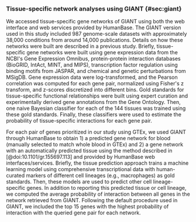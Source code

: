 ### Tissue-specific network analyses using GIANT {#sec:giant}

We accessed tissue-specific gene networks of GIANT using both the web interface and web services provided by HumanBase.
The GIANT version used in this study included 987 genome-scale datasets with approximately 38,000 conditions from around 14,000 publications.
Details on how these networks were built are described in a previous study.
Briefly, tissue-specific gene networks were built using gene expression data from the NCBI's Gene Expression Omnibus, protein-protein interaction databases (BioGRID, IntAct, MINT, and MIPS), transcription factor regulation using binding motifs from JASPAR, and chemical and genetic perturbations from MSigDB.
Gene expression data were log-transformed, and the Pearson correlation was computed for each gene pair, normalized using Fisher's z transform, and z-scores discretized into different bins.
Gold standards for tissue-specific functional relationships were built using expert curation and experimentally derived gene annotations from the Gene Ontology.
Then, one naive Bayesian classifier for each of the 144 tissues was trained using these gold standards.
Finally, these classifiers were used to estimate the probability of tissue-specific interactions for each gene pair.


For each pair of genes prioritized in our study using GTEx, we used GIANT through HumanBase to obtain 1) a predicted gene network for blood (manually selected to match whole blood in GTEx) and 2) a gene network with an automatically predicted tissue using the method described in [@doi:10.1101/gr.155697.113] and provided by HumanBase web interfaces/services.
Briefly, the tissue prediction approach trains a machine learning model using comprehensive transcriptional data with human-curated markers of different cell lineages (e.g., macrophages) as gold standards.
Then, these models are used to predict other cell lineage-specific genes.
In addition to reporting this predicted tissue or cell lineage, we computed the average probability of interaction between all genes in the network retrieved from GIANT.
Following the default procedure used in GIANT, we included the top 15 genes with the highest probability of interaction with the queried gene pair for each network.
